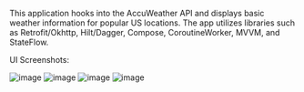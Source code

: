 This application hooks into the AccuWeather API and displays basic weather information for popular US locations. The app utilizes libraries such as Retrofit/Okhttp, Hilt/Dagger, Compose, CoroutineWorker, MVVM, and StateFlow.

UI Screenshots:

![image](https://github.com/user-attachments/assets/608ba194-482c-4c29-9823-4d89faa44dc6)
![image](https://github.com/user-attachments/assets/eeb1d29b-1a43-4c1a-a1c0-c1f8b20a14a9)
![image](https://github.com/user-attachments/assets/f45144a7-c44b-4734-9327-6b52a0ebc8ce)
![image](https://github.com/user-attachments/assets/a31724b9-d271-4f77-883b-11e7d0aa1791)
